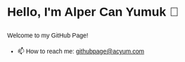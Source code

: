 # Hello, I'm Alper Can Yumuk 👋

Welcome to my GitHub Page!

- 📫 How to reach me: [githubpage@acyum.com](mailto:githubpage@acyum.com)
<style>
body {
  font-family: sans-serif;
  max-width: 700px;
  margin: auto;
  padding: 2rem;
  line-height: 1.6;
}
</style>
